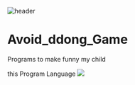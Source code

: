 ![header](https://capsule-render.vercel.app/api?type=wave&color=blue&height=300&section=header&text=dodge%20ddong&fontSize=90)

# Avoid_ddong_Game

Programs to make funny my child 

this Program Language <img src="https://img.shields.io/badge/Python-3776AB?style=flat&logo=Python&logoColor=black"/>
